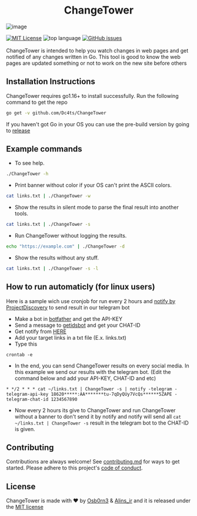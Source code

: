 <h1 align="center"> ChangeTower </h1>

![image](https://user-images.githubusercontent.com/86517035/128545450-d6eb6163-f698-43f2-af81-37b6a3a6dd5b.png)

[![MIT License](https://img.shields.io/github/license/Dc4ts/ChangeTower?color=blue)](https://github.com/Dc4ts/ChangeTower/blob/main/LICENSE)
![top language](https://img.shields.io/github/languages/top/dc4ts/ChangeTower?color=%23000000)
[![GitHub issues](https://img.shields.io/github/issues/dc4ts/ChangeTower)](https://github.com/Dc4ts/ChangeTower/issues)
</br>
</br>
ChangeTower is intended to help you watch changes in web pages and get notified of any changes written in Go. This tool is good to know the web pages are updated something or not to work on the new site before others

## Installation Instructions

ChangeTower requires go1.16+ to install successfully. Run the following command to get the repo
```sh
go get -v github.com/Dc4ts/ChangeTower
```
If you haven't got Go in your OS you can use the pre-build version by going to [release](https://github.com/Dc4ts/ChangeTower/releases)

## Example commands


+ To see help.
```sh
./ChangeTower -h
```

+ Print banner without color if your OS can't print the ASCII colors.
```sh
cat links.txt | ./ChangeTower -w
```

+ Show the results in silent mode to parse the final result into another tools.
```sh
cat links.txt | ./ChangeTower -s
```

+ Run ChangeTower without logging the results.
```sh
echo "https://example.com" | ./ChangeTower -d
```

+ Show the results without any stuff.
```sh
cat links.txt | ./ChangeTower -s -l
```

## How to run automaticly (for linux users)

Here is a sample wich use cronjob for run every 2 hours and [notify by ProjectDiscovery](https://github.com/projectdiscovery/notify) to send result in our telegram bot
+ Make a bot in [botfather](https://t.me/BotFather) and get the API-KEY
+ Send a message to [getidsbot](https://t.me/getidsbot) and get your CHAT-ID
+ Get notify from [HERE](https://github.com/projectdiscovery/notify)
+ Add your target links in a txt file (E.x. links.txt)
+ Type this
```
crontab -e
```
+ In the end, you can send ChangeTower results on every social media. In this example we send our results with the telegram bot. (Edit the command below and add your API-KEY, CHAT-ID and etc)
```cron
* */2 * * * cat ~/links.txt | ChangeTower -s | notify -telegram -telegram-api-key 18620*****:AA*******tu-7qDyQUy7VcQs******5ZAPE -telegram-chat-id 1234567890
```
+ Now every 2 hours its give to ChangeTower and run ChangeTower without a banner to don't send it by notify and notify will send all `cat ~/links.txt | ChangeTower -s` result in the telegram bot to the CHAT-ID is given.

## Contributing

Contributions are always welcome!
See [contributing.md](https://github.com/Dc4ts/ChangeTower/blob/main/contributing.md) for ways to get started.
Please adhere to this project's [code of conduct](https://github.com/Dc4ts/ChangeTower/blob/main/CODE_OF_CONDUCT.md).

## License

ChangeTower is made with ♥️ by [Osb0rn3](https://t.me/BotFather) & [Alins_ir](https://t.me/alins_ir) and it is released under the [MIT license](https://choosealicense.com/licenses/mit/)
